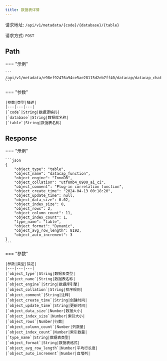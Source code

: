 ```yaml
---
title: 数据表详情
---
```


请求地址: `/api/v1/metadata/{code}/{database}/{table}`

请求方式: `POST`

## Path

=== "示例"

    ```
    /api/v1/metadata/e98ef92476a94ce5ae28115d2eb7ff40/datacap/datacap_chat
    ```

=== "参数"

    |参数|类型|描述|
    |---|---|---|
    |`code`|String|数据源编码|
    |`database`|String|数据库名称|
    |`table`|String|数据表名称|

## Response

=== "示例"

    ```json
    {
        "object_type": "table",
        "object_name": "datacap_function",
        "object_engine": "InnoDB",
        "object_collation": "utf8mb4_0900_ai_ci",
        "object_comment": "Plug-in correlation function",
        "object_create_time": "2024-04-13 00:18:20",
        "object_update_time": null,
        "object_data_size": 0.02,
        "object_index_size": 0,
        "object_rows": 2,
        "object_column_count": 11,
        "object_index_count": 1,
        "type_name": "table",
        "object_format": "Dynamic",
        "object_avg_row_length": 8192,
        "object_auto_increment": 3
    }
    ```

=== "参数"

    |参数|类型|描述|
    |---|---|---|
    |`object_type`|String|数据表类型|
    |`object_name`|String|数据表名称|
    |`object_engine`|String|数据库引擎|
    |`object_collation`|String|排序规则|
    |`object_comment`|String|注释|
    |`object_create_time`|String|创建时间|
    |`object_update_time`|String|更新时间|
    |`object_data_size`|Number|数据大小|
    |`object_index_size`|Number|索引大小|
    |`object_rows`|Number|行数|
    |`object_column_count`|Number|列数量|
    |`object_index_count`|Number|索引数量|
    |`type_name`|String|数据表类型|
    |`object_format`|String|数据表格式|
    |`object_avg_row_length`|Number|平均行长度|
    |`object_auto_increment`|Number|自增列|